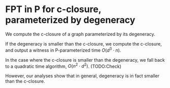 # FPT in P for c-closure, parameterized by degeneracy

We compute the c-closure of a graph parameterized by its degeneracy.

If the degeneracy is smaller than the c-closure, we compute the
c-closure, and output a witness in P-parameterized time $O(d^3 \cdot
n)$.

In the case where the c-closure is smaller than the degeneracy, we fall
back to a quadratic time algorithm, $O(n^2 \cdot d^2)$.  (TODO:Check)

However, our analyses show that in general, degeneracy is in fact
smaller than the c-closure.
